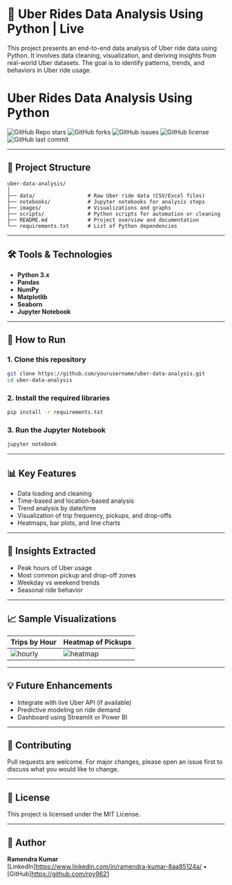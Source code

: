 
# 🚗 Uber Rides Data Analysis Using Python | Live

This project presents an end-to-end data analysis of Uber ride data using Python. It involves data cleaning, visualization, and deriving insights from real-world Uber datasets. The goal is to identify patterns, trends, and behaviors in Uber ride usage.

# Uber Rides Data Analysis Using Python

![GitHub Repo stars](https://img.shields.io/github/stars/rpy9621/Uber_Data_Analysis_Using_Python?style=social)
![GitHub forks](https://img.shields.io/github/forks/rpy9621/Uber_Data_Analysis_Using_Python?style=social)
![GitHub issues](https://img.shields.io/github/issues/rpy9621/Uber_Data_Analysis_Using_Python)
![GitHub license](https://img.shields.io/github/license/rpy9621/Uber_Data_Analysis_Using_Python)
![GitHub last commit](https://img.shields.io/github/last-commit/rpy9621/Uber_Data_Analysis_Using_Python)

---

## 📁 Project Structure

```
uber-data-analysis/
│
├── data/                 # Raw Uber ride data (CSV/Excel files)
├── notebooks/            # Jupyter notebooks for analysis steps
├── images/               # Visualizations and graphs
├── scripts/              # Python scripts for automation or cleaning
├── README.md             # Project overview and documentation
└── requirements.txt      # List of Python dependencies
```

---

## 🛠️ Tools & Technologies

- **Python 3.x**
- **Pandas**
- **NumPy**
- **Matplotlib**
- **Seaborn**
- **Jupyter Notebook**

---

## 🚀 How to Run

### 1. Clone this repository

```bash
git clone https://github.com/yourusername/uber-data-analysis.git
cd uber-data-analysis
```

### 2. Install the required libraries

```bash
pip install -r requirements.txt
```

### 3. Run the Jupyter Notebook

```bash
jupyter notebook
```

---

## 📊 Key Features

- Data loading and cleaning
- Time-based and location-based analysis
- Trend analysis by date/time
- Visualization of trip frequency, pickups, and drop-offs
- Heatmaps, bar plots, and line charts

---

## 📌 Insights Extracted

- Peak hours of Uber usage
- Most common pickup and drop-off zones
- Weekday vs weekend trends
- Seasonal ride behavior

---

## 📈 Sample Visualizations

| Trips by Hour | Heatmap of Pickups |
|---------------|--------------------|
| ![hourly](images/hourly_trips.png) | ![heatmap](images/heatmap.png) |

---

## 💡 Future Enhancements

- Integrate with live Uber API (if available)
- Predictive modeling on ride demand
- Dashboard using Streamlit or Power BI

---

## 🤝 Contributing

Pull requests are welcome. For major changes, please open an issue first to discuss what you would like to change.

---

## 📄 License

This project is licensed under the MIT License.

---

## 👤 Author

**Ramendra Kumar**  
[LinkedIn]https://www.linkedin.com/in/ramendra-kumar-8aa85124a/ • [GitHub]https://github.com/rpy9621
